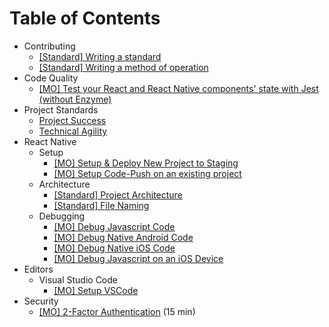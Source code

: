 # Table of Contents

- Contributing
  - [[Standard] Writing a standard](//contributing/standard.s.md)
  - [[Standard] Writing a method of operation](/contributing/mo.s.md)
- Code Quality
  - [[MO] Test your React and React Native components' state with Jest (without Enzyme)](/code-quality/components-state-testing.mo.md) 
- Project Standards
  - [Project Success](/project-standards/project-success/index.md)
  - [Technical Agility](/project-standards/technical-agility/index.md)
- React Native
  - Setup
    - [[MO] Setup & Deploy New Project to Staging](/react-native/setup/setup-and-deploy-new-project-to-staging.md) 
    - [[MO] Setup Code-Push on an existing project](/react-native/setup/setup-code-push.mo.md)
  - Architecture
    - [[Standard] Project Architecture](/react-native/architecture/project-architecture.s.md)
    - [[Standard] File Naming](/react-native/architecture/file-naming.s.md)
  - Debugging
    - [[MO] Debug Javascript Code](/react-native/debugging/debug-javascript.mo.md)
    - [[MO] Debug Native Android Code](/react-native/debugging/debug-native-android.mo.md)
    - [[MO] Debug Native iOS Code](/react-native/debugging/debug-native-ios.mo.md)
    - [[MO] Debug Javascript on an iOS Device](/react-native/debugging/debug-javascript-ios-device.mo.md)
- Editors
  - Visual Studio Code
    - [[MO] Setup VSCode](/editors/vscode/setup-vscode.mo.md)
- Security
  - [[MO] 2-Factor Authentication](/security/2FA.mo.md) (15 min)